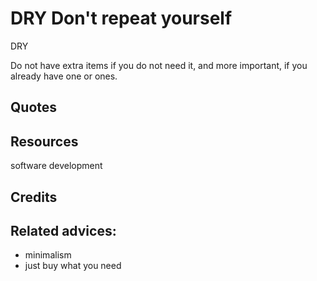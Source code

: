 
# DRY Don't repeat yourself

DRY



Do not have extra items if you do not need it, and more important, if you already have one or ones.


## Quotes

## Resources

software development

## Credits

## Related advices:

- minimalism
- just buy what you need


